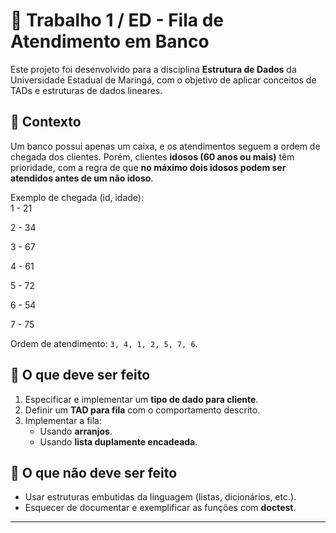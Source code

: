 # 🏦 Trabalho 1 / ED - Fila de Atendimento em Banco  

Este projeto foi desenvolvido para a disciplina **Estrutura de Dados** da Universidade Estadual de Maringá, com o objetivo de aplicar conceitos de TADs e estruturas de dados lineares.  

## 🎯 Contexto  
Um banco possui apenas um caixa, e os atendimentos seguem a ordem de chegada dos clientes. Porém, clientes **idosos (60 anos ou mais)** têm prioridade, com a regra de que **no máximo dois idosos podem ser atendidos antes de um não idoso**.  

Exemplo de chegada (id, idade):  
1 - 21

2 - 34

3 - 67 

4 - 61 

5 - 72 

6 - 54

7 - 75 

Ordem de atendimento: `3, 4, 1, 2, 5, 7, 6`.  

## 🔧 O que deve ser feito  
1. Especificar e implementar um **tipo de dado para cliente**.  
2. Definir um **TAD para fila** com o comportamento descrito.  
3. Implementar a fila:  
   - Usando **arranjos**.  
   - Usando **lista duplamente encadeada**.  

## 🚫 O que não deve ser feito  
- Usar estruturas embutidas da linguagem (listas, dicionários, etc.).  
- Esquecer de documentar e exemplificar as funções com **doctest**.  

---
